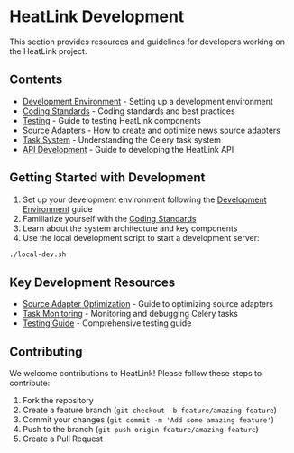 # HeatLink Development

This section provides resources and guidelines for developers working on the HeatLink project.

## Contents

- [Development Environment](environment.md) - Setting up a development environment
- [Coding Standards](coding-standards.md) - Coding standards and best practices
- [Testing](testing.md) - Guide to testing HeatLink components
- [Source Adapters](source-adapters.md) - How to create and optimize news source adapters
- [Task System](task-system.md) - Understanding the Celery task system
- [API Development](api-development.md) - Guide to developing the HeatLink API

## Getting Started with Development

1. Set up your development environment following the [Development Environment](environment.md) guide
2. Familiarize yourself with the [Coding Standards](coding-standards.md)
3. Learn about the system architecture and key components
4. Use the local development script to start a development server:

```bash
./local-dev.sh
```

## Key Development Resources

- [Source Adapter Optimization](source-adapters.md#optimization) - Guide to optimizing source adapters
- [Task Monitoring](task-system.md#monitoring) - Monitoring and debugging Celery tasks
- [Testing Guide](testing.md) - Comprehensive testing guide

## Contributing

We welcome contributions to HeatLink! Please follow these steps to contribute:

1. Fork the repository
2. Create a feature branch (`git checkout -b feature/amazing-feature`)
3. Commit your changes (`git commit -m 'Add some amazing feature'`)
4. Push to the branch (`git push origin feature/amazing-feature`)
5. Create a Pull Request 